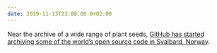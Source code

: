 ```yaml
---
date: 2019-11-13T23:00:00.0+02:00
---
```


Near the archive of a wide range of plant seeds, [GitHub has started archiving some of the world’s open source code in Svalbard, Norway](https://www.bloomberg.com/news/features/2019-11-13/microsoft-apocalypse-proofs-open-source-code-in-an-arctic-cave).